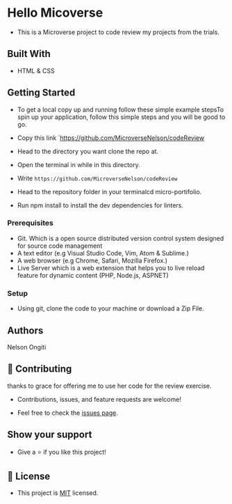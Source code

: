 # Hello Micoverse

- This is a Microverse project to code review my projects from the trials.

## Built With

- HTML & CSS

## Getting Started

- To get a local copy up and running follow these simple example stepsTo spin up your application, follow this simple steps and you will be good to go.

- Copy this link `https://github.com/MicroverseNelson/codeReview
- Head to the directory you want clone the repo at.
- Open the terminal in while in this directory.
- Write `https://github.com/MicroverseNelson/codeReview`
- Head to the repository folder in your terminalcd micro-portifolio.
- Run npm install to install the dev dependencies for linters.

### Prerequisites

- Git. Which is a open source distributed version control system designed for source code management
- A text editor (e.g Visual Studio Code, Vim, Atom & Sublime.)
- A web browser (e.g Chrome, Safari, Mozilla Firefox.)
- Live Server which is a web extension that helps you to live reload feature for dynamic content (PHP, Node.js, ASPNET)

### Setup

- Using git, clone the code to your machine or download a Zip File.

## Authors

Nelson Ongiti

## 🤝 Contributing
thanks to grace for offering me to use her code for the review exercise.

- Contributions, issues, and feature requests are welcome!

- Feel free to check the [issues page](../../issues/).

## Show your support

- Give a ⭐️ if you like this project!

## 📝 License

- This project is [MIT](./MIT.md) licensed.
